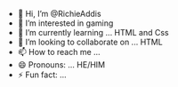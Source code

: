 - 👋 Hi, I’m @RichieAddis
- 👀 I’m interested in gaming
- 🌱 I’m currently learning ... HTML and Css
- 💞️ I’m looking to collaborate on ... HTML
- 📫 How to reach me ...
- 😄 Pronouns: ... HE/HIM
- ⚡ Fun fact: ...

<!---
RichieAddis/RichieAddis is a ✨ special ✨ repository because its `README.md` (this file) appears on your GitHub profile.
You can click the Preview link to take a look at your changes.
--->
